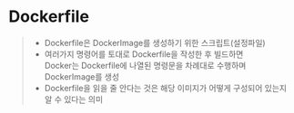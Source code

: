 # Dockerfile
>* Dockerfile은 DockerImage를 생성하기 위한 스크립트(설정파일)
>* 여러가지 명령어를 토대로 Dockerfile을 작성한 후 빌드하면<br>
>Docker는 Dockerfile에 나열된 명령문을 차례대로 수행하며 DockerImage를 생성
>* Dockerfile을 읽을 줄 안다는 것은 해당 이미지가 어떻게 구성되어 있는지 알 수 있다는 의미

